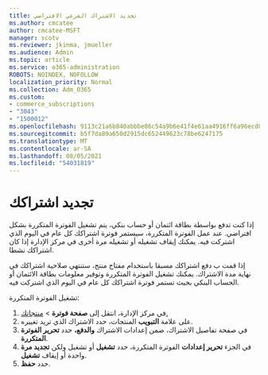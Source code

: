 ```yaml
---
title: تجديد الاشتراك الفرعي الافتراضي
ms.author: cmcatee
author: cmcatee-MSFT
manager: scotv
ms.reviewer: jkinma, jmueller
ms.audience: Admin
ms.topic: article
ms.service: o365-administration
ROBOTS: NOINDEX, NOFOLLOW
localization_priority: Normal
ms.collection: Adm_O365
ms.custom:
- commerce_subscriptions
- "3043"
- "1500012"
ms.openlocfilehash: 9113c21a6b840abbbe86c54a9b6e41f4e61aa4916ff6a96ecd8f5170640bcd95
ms.sourcegitcommit: b5f7da89a650d2915dc652449623c78be6247175
ms.translationtype: MT
ms.contentlocale: ar-SA
ms.lasthandoff: 08/05/2021
ms.locfileid: "54031819"
---
```

# <a name="renewing-your-subscription"></a>تجديد اشتراكك

إذا كنت تدفع بواسطة بطاقة ائتمان أو حساب بنكي، يتم تشغيل الفوترة المتكررة بشكل افتراضي. عند عمل الفوترة المتكررة، سيستمر فوترة اشتراكك كل عام في اليوم الذي اشتركت فيه. يمكنك إيقاف تشغيله أو تشغيله مرة أخرى في مركز الإدارة إذا كان اشتراكك نشطا.

إذا قمت ب دفع اشتراكك مسبقا باستخدام مفتاح منتج، ستنتهي صلاحية اشتراكك في نهاية مدة الاشتراك. يمكنك تشغيل الفوترة المتكررة وتوفير معلومات بطاقة الائتمان أو الحساب البنكي بحيث تستمر فوترة اشتراكك كل عام في اليوم الذي اشتركت فيه.

تشغيل الفوترة المتكررة:

1. في مركز الإدارة، انتقل إلى **صفحة فوترة**  >  [منتجاتك.](https://go.microsoft.com/fwlink/p/?linkid=842054)
2. على علامة **التبويب** المنتجات، حدد الاشتراك الذي تريد تغييره.
3. في صفحة تفاصيل الاشتراك، ضمن إعدادات الاشتراك **والدفع،** حدد **تحرير الفوترة المتكررة**.
4. في الجزء **تحرير إعدادات** الفوترة المتكررة، حدد **تشغيل** أو تشغيل ولكن **تجديد مرة** واحدة أو إيقاف **تشغيل**.
5. حدد **حفظ**. 